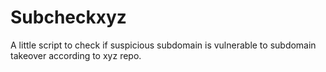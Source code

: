 # Subcheckxyz
A little script to check if suspicious subdomain is vulnerable to subdomain takeover according to xyz repo.
